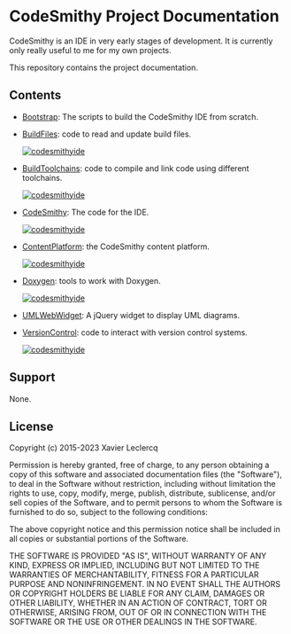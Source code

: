 # CodeSmithy Project Documentation

CodeSmithy is an IDE in very early stages of development. It is currently
only really useful to me for my own projects.

This repository contains the project documentation.

## Contents

- [Bootstrap](https://github.com/codesmithyide/Bootstrap): The scripts to build the CodeSmithy IDE from scratch.

- [BuildFiles](https://github.com/codesmithyide/build-files): code to read and update build files.

  [![codesmithyide](https://circleci.com/gh/codesmithyide/build-files.svg?style=shield)](https://circleci.com/gh/codesmithyide/build-files)

- [BuildToolchains](https://github.com/codesmithyide/build-toolchains): code to compile and link code using different toolchains.

  [![codesmithyide](https://circleci.com/gh/codesmithyide/build-toolchains.svg?style=shield)](https://circleci.com/gh/codesmithyide/build-toolchains)

- [CodeSmithy](https://github.com/codesmithyide/codesmithy): The code for the IDE.

  [![codesmithyide](https://circleci.com/gh/codesmithyide/codesmithy.svg?style=shield)](https://circleci.com/gh/codesmithyide/codesmithy)

- [ContentPlatform](https://github.com/codesmithyide/content-platform): the CodeSmithy content platform.

  [![codesmithyide](https://circleci.com/gh/codesmithyide/content-platform.svg?style=shield)](https://circleci.com/gh/codesmithyide/content-platform)

- [Doxygen](https://github.com/codesmithyide/doxygen): tools to work with Doxygen.

  [![codesmithyide](https://circleci.com/gh/codesmithyide/doxygen.svg?style=shield)](https://circleci.com/gh/codesmithyide/doxygen)

- [UMLWebWidget](https://github.com/codesmithyide/UMLWebWidget): A jQuery widget to display UML diagrams.

- [VersionControl](https://github.com/codesmithyide/version-control): code to interact with version control systems.

  [![codesmithyide](https://circleci.com/gh/codesmithyide/version-control.svg?style=shield)](https://circleci.com/gh/codesmithyide/version-control)


## Support

None.

## License

Copyright (c) 2015-2023 Xavier Leclercq

Permission is hereby granted, free of charge, to any person obtaining a
copy of this software and associated documentation files (the "Software"),
to deal in the Software without restriction, including without limitation
the rights to use, copy, modify, merge, publish, distribute, sublicense,
and/or sell copies of the Software, and to permit persons to whom the
Software is furnished to do so, subject to the following conditions:

The above copyright notice and this permission notice shall be included in
all copies or substantial portions of the Software.

THE SOFTWARE IS PROVIDED "AS IS", WITHOUT WARRANTY OF ANY KIND, EXPRESS OR
IMPLIED, INCLUDING BUT NOT LIMITED TO THE WARRANTIES OF MERCHANTABILITY,
FITNESS FOR A PARTICULAR PURPOSE AND NONINFRINGEMENT. IN NO EVENT SHALL
THE AUTHORS OR COPYRIGHT HOLDERS BE LIABLE FOR ANY CLAIM, DAMAGES OR OTHER
LIABILITY, WHETHER IN AN ACTION OF CONTRACT, TORT OR OTHERWISE, ARISING
FROM, OUT OF OR IN CONNECTION WITH THE SOFTWARE OR THE USE OR OTHER DEALINGS
IN THE SOFTWARE.
